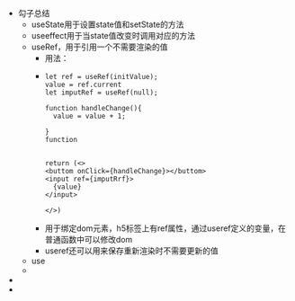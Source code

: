 - 勾子总结
	- useState用于设置state值和setState的方法
	- useeffect用于当state值改变时调用对应的方法
	- useRef，用于引用一个不需要渲染的值
		- 用法：
		- ```
		  let ref = useRef(initValue);
		  value = ref.current
		  let imputRef = useRef(null);
		  
		  function handleChange(){
		  	value = value + 1;
		      
		  }
		  function 
		  
		  
		  return (<>
		  <buttom onClick={handleChange}></buttom>
		  <input ref={imputRrf}>
		  	{value}
		  </input>
		  
		  </>)
		  ```
		- 用于绑定dom元素，h5标签上有ref属性，通过useref定义的变量，在普通函数中可以修改dom
		- useref还可以用来保存重新渲染时不需要更新的值
	- use
	-
-
-